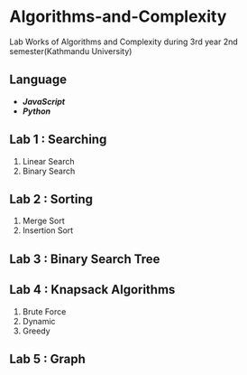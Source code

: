 # Algorithms-and-Complexity
Lab Works of Algorithms and Complexity during 3rd year 2nd semester(Kathmandu University)
## Language 
- ***JavaScript***
- ***Python***

## Lab 1 : Searching
1. Linear Search
2. Binary Search
## Lab 2 : Sorting
   1. Merge Sort
   2. Insertion Sort
## Lab 3 : Binary Search Tree
## Lab 4 : Knapsack Algorithms
   1. Brute Force
   2. Dynamic
   3. Greedy
## Lab 5 : Graph
